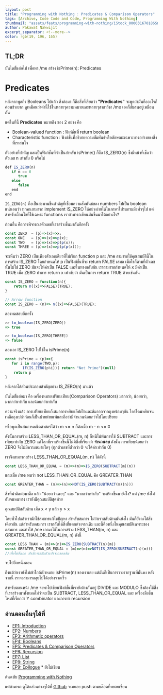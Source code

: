 ```yaml
---
layout: post
title: "Programming with Nothing : Predicates & Comparison Operators"
tags: [Archive, Code Code and Code, Programming With Nothing]
thumbnail: "assets/feats/programming-with-nothing/iStock_000031670186Small.jpg"
author: Pakawat Nakwijit
excerpt_separator: <!--more-->
color: rgb(19, 196, 165)
---
```


## TL;DR

บันไดขั้นต่อไป เพื่อพา /me สร้าง isPrime(n): Predicates 
<!--more-->

# Predicates

หลังจากพูดถึง Booleans ไปแล้ว สิ่งต่อมา ก็คือสิ่งที่เรียกว่า **"Predicates"** จะพูดว่ามันคืออะไรก็ค่อนข้างยาก ดูเหมือนว่าคำนี้ใช้ในหลายๆความหมายและหลายๆสาขาวิชา /me เองก็สับสนอยู่เหมือนกัน

แต่ในที่นี้ **Predicates** หมายถึง ของ 2 อย่าง คือ

* Boolean-valued function : ฟังก์ชั่นที่ return boolean
* Characteristic function : ฟังก์ชั่นที่อธิบายความสัมพันธ์หรือลักษณะเฉพาะบางอย่างของสิ่งที่เราสนใจ

ตัวอย่างที่สำคัญ และเป็นฟังก์ชั่นที่จำเป็นสำหรับ isPrime() ก็คือ IS_ZERO(n) ซึ่งมีหน้าที่เช็คว่าตัวเลข n เท่ากับ 0 หรือไม่

```js
def IS_ZERO(n)
   if n == 0
      true
   else
      false
   end
end
```

`IS_ZERO(n)` ถือเป็นสะพานชิ้นสำคัญที่เชื่อมความสัมพันธ์ของ numbers ไปเป็น boolean แน่นอนว่า ทุกคนสามารถ implement IS_ZERO ได้อย่างง่ายได้ในภาษาโปรแกรมมิ่งทั่วๆไป แต่สำหรับเงื่อนไขที่ใช้เฉพาะ functions เราสามารถเขียนมันขึ้นมาได้อย่างไร?

ก่อนอื่น คือการพิจารณาตัวเลขที่เราสร้างขึ้นมากันอีกครั้ง

```js
const ZERO  = (p)=>(x)=>x;
const ONE   = (p)=>(x)=>p(x);
const TWO   = (p)=>(x)=>p(p(x));
const THREE = (p)=>(x)=>p(p(p(x)));
```

จะเห็นว่า ZERO เป็นเพียงตัวเลขเดียวที่ไม่เรียก function p และ /me สามารถใช้คุณสมบัตินี้ในการสร้าง IS_ZERO โดยกำหนดให้ p เป็นฟังก์ชั่นที่จะ return FALSE เสมอ เมื่อไรก็ตามที่ตัวเลขนั้นไม่ใช่ ZERO มันจะให้ค่าเป็น FALSE และในทางกลับกัน เราสามารถกำหนดให้ x มีค่าเป็น TRUE เมื่อ ZERO ทำการ return x เท่ากับว่า มันเป็นการ return TRUE ด้วยเช่นกัน

```js
const IS_ZERO = function(n){
    return n((x)=>FALSE)(TRUE);
}

// Arrow function
const IS_ZERO = (n)=> n((x)=>FALSE)(TRUE);
```

ลองทดสอบอีกครั้ง

```js
>> to_boolean(IS_ZERO[ZERO])
=> true

>> to_boolean(IS_ZERO[THREE])
=> false
```

ลองเอา IS_ZERO ไปใช้ใน isPrime(n)

```js
const isPrime = (p)=>{
   for i in range(TWO,p):
        IF(IS_ZERO(p%i))( return "Not Prime")(null)
    return p
}
```

หลังจากได้ส่วนประกอบสำคัญอย่าง IS_ZERO(n) มาแล้ว

บันไดขั้นต่อมา คือ เครื่องหมายเปรียบเทียบ(Comparison Operators) มากกว่า, น้อยกว่า, มากกว่าเท่ากับ และน้อยกว่าเท่ากับ

ความจริงแล้ว การเปรียบเทียบก็เสมอการหยิบแอ๊ปเปิ้ลและส้มออกจากถุงพร้อมๆกัน ใครโดนหยิบจนเหลือถุงเปล่าก่อนก็เป็นฝ่ายพ่ายแพ้และถือว่ามีจำนวนน้อยกว่าไปโดยปริยาย

หรือพูดเป็นสมการคณิตศาสตร์ได้ว่า m <= n ก็ต่อเมื่อ m - n <= 0

ดังนั้นการสร้าง LESS_THAN_OR_EQUAL(m, n) ก็หนีไม่พ้นการใช้ SUBTRACT และการเทียบเท่ากับ ZERO แต่โลกที่เราสร้างขึ้นนี้ไม่มีสิ่งที่เรียกว่า **จำนวนลบ** ดังนั้น การเทียบน้อยกว่า ZERO จึงไม่มีความหมายใดๆ (ทุกตัวเลขที่ต่ำกว่า 0 จะได้ค่าเท่ากับ 0)

เราจึงสามารถสร้าง LESS_THAN_OR_EQUAL(m, n) ได้ดังนี้

```js
const LESS_THAN_OR_EQUAL = (m)=>(n)=>IS_ZERO(SUBTRACT(m)(n))
```

และเมื่อ /me พบว่า not LESS_THAN_OR_EQUAL คือ GREATER_THAN
```js
const GREATER_THAN = (m)=>(n)=>NOT(IS_ZERO(SUBTRACT(m)(n)))
```

สิ่งที่น่าคิดต่อมาคือ แล้ว "น้อยกว่าเฉยๆ" และ "มากกว่าเท่ากับ" จะสร้างขึ้นมายังไง? แต่ /me ยังไม่อับจนหนทาง เรายังมีคุณสมบัติสุดท้าย

คุณสมบัติสลับด้าน เมื่อ x < y แล้ว y > x

โดยทั่วไปแล้วเรามักใช้สมการแก้ไขปัญหา สำหรับสมการ ไม่ว่าเราสลับด้านมันยังไง มันก็ยังคงได้สิ่งเดียวกัน แต่สำหรับอสมการ เรากลับได้สิ่งที่แตกต่างจากเดิม และนี้คือหนึ่งในคุณสมบัติเฉพาะของอสมการ และทำให้ /me เอามาใช้ในการสร้าง LESS_THAN(m, n) และ GREATER_THAN_OR_EQUAL(m, n) ดังนี้

```js
const LESS_THAN = (m)=>(n)=>IS_ZERO(SUBTRACT(n)(m))
const GREATER_THAN_OR_EQUAL = (m)=>(n)=>NOT(IS_ZERO(SUBTRACT(n)(m)))
//เผื่อไม่สังเกต มันมีการสลับตัวแปรจากของเดิม
```

จบไปอีกหนึ่งตอน

ถึงแม้ว่าเรายังไม่เข้าใกล้เป้าหมาย isPrime(n) ของเราเลย แต่มันก็เป็นการวางรากฐานที่มั่นคง หลังจากนี้ เราจะสามารถลุยไปได้อย่างรวดเร็ว

สำหรับตอนหน้า /me จะพาไปเขียนฟังก์ชั่นที่เรายังค้างกันอยู่ DIVIDE และ MODULO ซึ่งต้องใช้สิ่งที่เราสร้างมาทั้งหมดไม่ว่าจะเป็น SUBTRACT, LESS_THAN_OR_EQUAL และ เครื่องมือชิ้นใหม่ที่เรียกว่า Y combinator และการทำ recursion

## อ่านตอนอื่นๆได้ที่
* [EP1: Introduction](http://wp.curve.in.th/programming-with-nothing-i)
* [EP2: Numbers](http://wp.curve.in.th/programming-with-nothing-ii)
* [EP3: Arithmetic operators](http://wp.curve.in.th/programming-with-nothing-ii)
* [EP4: Booleans](http://wp.curve.in.th/programming-with-nothing-iv)
* [EP5: Predicates & Comparison Operators](http://wp.curve.in.th/programming-with-nothing-v)
* [EP6: Recursion](http://wp.curve.in.th/programming-with-nothing-vi)
* [EP7: List](http://wp.curve.in.th/programming-with-nothing-vii)
* [EP8: String](http://wp.curve.in.th/programming-with-nothing-viii)
* [EP9: Epilogue](http://wp.curve.in.th/programming-with-nothing-ix) * ยังไม่เขียน

ต้นฉบับ [Programming with Nothing](https://codon.com/programming-with-nothing)

แต่สามารถ ดูโค้ดส่วนต่างๆได้ที่ [Github](https://github.com/chameleonTK/programming-with-nothing-js) จะทยอย push ตามบล๊อคที่ทยอยเขียน